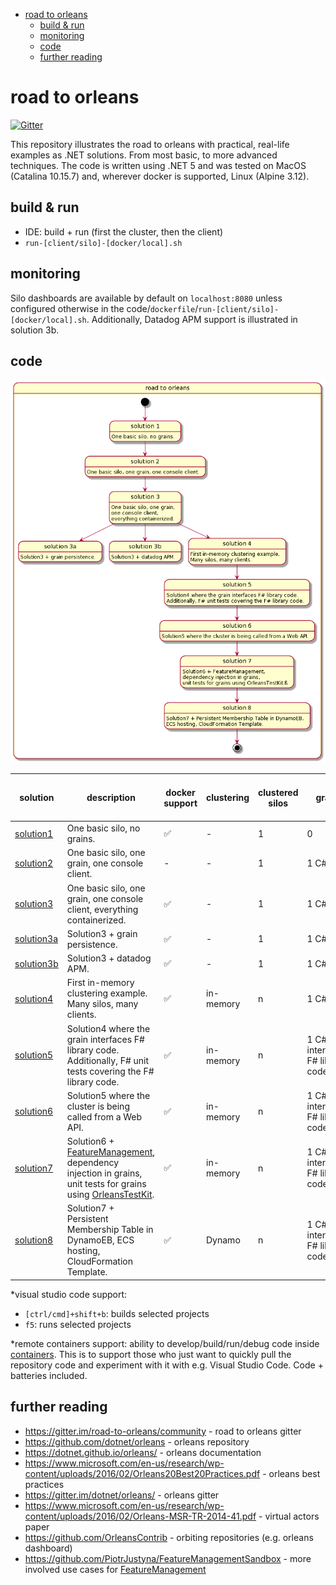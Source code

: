 - [road to orleans](#road-to-orleans)
  - [build & run](#build--run)
  - [monitoring](#monitoring)
  - [code](#code)
  - [further reading](#further-reading)

# road to orleans

[![Gitter](https://badges.gitter.im/road-to-orleans/community.svg)](https://gitter.im/road-to-orleans/community?utm_source=badge&utm_medium=badge&utm_campaign=pr-badge)

This repository illustrates the road to orleans with practical, real-life examples as .NET solutions. From most basic, to more advanced techniques. The code is written using .NET 5 and was tested on MacOS (Catalina 10.15.7) and, wherever docker is supported, Linux (Alpine 3.12).

## build & run

* IDE: build + run (first the cluster, then the client)
* `run-[client/silo]-[docker/local].sh`

## monitoring

Silo dashboards are available by default on `localhost:8080` unless configured otherwise in the code/`dockerfile`/`run-[client/silo]-[docker/local].sh`. Additionally, Datadog APM support is illustrated in solution 3b.

## code

![solutions](./solutions/road-to-orleans.png)

| solution | description | docker support | clustering | clustered silos | grains | clients | \*visual studio code support | \*remote containers support |
| --- | --- | --- | --- | --- | --- | --- | --- | --- |
| [solution1](1/readme.md) | One basic silo, no grains. | :white_check_mark: | - | 1 | 0 | 0 | :white_check_mark: | :white_check_mark: |
| [solution2](2/readme.md) | One basic silo, one grain, one console client. | - | - | 1 | 1 C# grain | 1 - console | :white_check_mark: | :white_check_mark: |
| [solution3](3/readme.md) | One basic silo, one grain, one console client, everything containerized. | :white_check_mark: | - | 1 | 1 C# grain | 1 - console | :white_check_mark: | :white_check_mark: |
| [solution3a](3a/readme.md) | Solution3 + grain persistence. | :white_check_mark: | - | 1 | 1 C# grain | 1 - console | :white_check_mark: | :white_check_mark: |
| [solution3b](3b/readme.md) | Solution3 + datadog APM. | :white_check_mark: | - | 1 | 1 C# grain | 1 - console |||
| [solution4](4/readme.md) | First in-memory clustering example. Many silos, many clients. | :white_check_mark: | in-memory | n | 1 C# grain | n - console | :white_check_mark: | :white_check_mark: |
| [solution5](5/readme.md) | Solution4 where the grain interfaces F# library code. Additionally, F# unit tests covering the F# library code. | :white_check_mark: | in-memory | n | 1 C# grain interfacing F# library code. | n - console |||
| [solution6](6/readme.md) | Solution5 where the cluster is being called from a Web API. | :white_check_mark: | in-memory | n | 1 C# grain interfacing F# library code | n - web api |||
| [solution7](7/readme.md) | Solution6 + [FeatureManagement](https://www.nuget.org/packages/Microsoft.FeatureManagement/), dependency injection in grains, unit tests for grains using [OrleansTestKit](https://www.nuget.org/packages/OrleansTestKit/). | :white_check_mark: | in-memory | n | 1 C# grain interfacing F# library code | n - web api |||
| [solution8](8/readme.md) | Solution7 + Persistent Membership Table in DynamoEB, ECS hosting, CloudFormation Template. | :white_check_mark: | Dynamo | n | 1 C# grain interfacing F# library code | n - web api |||

\*visual studio code support:
* `[ctrl/cmd]+shift+b`: builds selected projects
* `f5`: runs selected projects

\*remote containers support: ability to develop/build/run/debug code inside [containers](https://code.visualstudio.com/docs/remote/containers). This is to support those who just want to quickly pull the repository code and experiment with it with e.g. Visual Studio Code. Code + batteries included.

## further reading

* https://gitter.im/road-to-orleans/community - road to orleans gitter
* https://github.com/dotnet/orleans - orleans repository
* https://dotnet.github.io/orleans/ - orleans documentation
* https://www.microsoft.com/en-us/research/wp-content/uploads/2016/02/Orleans20Best20Practices.pdf - orleans best practices
* https://gitter.im/dotnet/orleans/ - orleans gitter
* https://www.microsoft.com/en-us/research/wp-content/uploads/2016/02/Orleans-MSR-TR-2014-41.pdf - virtual actors paper
* https://github.com/OrleansContrib - orbiting repositories (e.g. orleans dashboard)
* https://github.com/PiotrJustyna/FeatureManagementSandbox - more involved use cases for [FeatureManagement](https://www.nuget.org/packages/Microsoft.FeatureManagement/)
